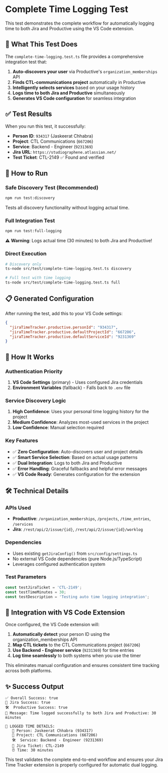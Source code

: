 # Complete Time Logging Test

This test demonstrates the complete workflow for automatically logging time to both Jira and Productive using the VS Code extension.

## 🎯 What This Test Does

The `complete-time-logging.test.ts` file provides a comprehensive integration test that:

1. **Auto-discovers your user** via Productive's `organization_memberships` API
2. **Finds CTL-communications project** automatically in Productive
3. **Intelligently selects services** based on your usage history
4. **Logs time to both Jira and Productive** simultaneously
5. **Generates VS Code configuration** for seamless integration

## ✅ Test Results

When you run this test, it successfully:

- **Person ID**: `934317` (Jaskeerat Chhabra)
- **Project**: CTL Communications (`667206`)  
- **Service**: Backend - Engineer (`9231369`)
- **Jira URL**: `https://studiographene.atlassian.net/`
- **Test Ticket**: CTL-2149 ✅ Found and verified

## 🚀 How to Run

### Safe Discovery Test (Recommended)
```bash
npm run test:discovery
```
Tests all discovery functionality without logging actual time.

### Full Integration Test  
```bash
npm run test:full-logging
```
⚠️ **Warning**: Logs actual time (30 minutes) to both Jira and Productive!

### Direct Execution
```bash
# Discovery only
ts-node src/test/complete-time-logging.test.ts discovery

# Full test with time logging
ts-node src/test/complete-time-logging.test.ts full
```

## 📋 Generated Configuration

After running the test, add this to your VS Code settings:

```json
{
  "jiraTimeTracker.productive.personId": "934317",
  "jiraTimeTracker.productive.defaultProjectId": "667206",
  "jiraTimeTracker.productive.defaultServiceId": "9231369"
}
```

## 🔧 How It Works

### Authentication Priority
1. **VS Code Settings** (primary) - Uses configured Jira credentials
2. **Environment Variables** (fallback) - Falls back to `.env` file

### Service Discovery Logic
1. **High Confidence**: Uses your personal time logging history for the project
2. **Medium Confidence**: Analyzes most-used services in the project  
3. **Low Confidence**: Manual selection required

### Key Features
- ✅ **Zero Configuration**: Auto-discovers user and project details
- ✅ **Smart Service Selection**: Based on actual usage patterns
- ✅ **Dual Integration**: Logs to both Jira and Productive
- ✅ **Error Handling**: Graceful fallbacks and helpful error messages
- ✅ **VS Code Ready**: Generates configuration for the extension

## 🛠️ Technical Details

### APIs Used
- **Productive**: `/organization_memberships`, `/projects`, `/time_entries`, `/services`
- **Jira**: `/rest/api/2/issue/{id}`, `/rest/api/2/issue/{id}/worklog`

### Dependencies
- Uses existing `getJiraConfig()` from `src/config/settings.ts`
- No external VS Code dependencies (pure Node.js/TypeScript)
- Leverages configured authentication system

### Test Parameters
```typescript
const testJiraTicket = 'CTL-2149';
const testTimeMinutes = 30;
const testDescription = 'Testing auto time logging integration';
```

## 🎯 Integration with VS Code Extension

Once configured, the VS Code extension will:

1. **Automatically detect** your person ID using the organization_memberships API
2. **Map CTL tickets** to the CTL Communications project (`667206`)
3. **Use Backend - Engineer service** (`9231369`) for time entries
4. **Log time seamlessly** to both systems when you use the timer

This eliminates manual configuration and ensures consistent time tracking across both platforms.

## ✨ Success Output

```
✅ Overall Success: true
🎯 Jira Success: true  
🛠️  Productive Success: true
💬 Message: Time logged successfully to both Jira and Productive: 30 minutes

🎯 LOGGED TIME DETAILS:
   👤 Person: Jaskeerat Chhabra (934317)
   📁 Project: CTL Communications (667206)
   🛠️  Service: Backend - Engineer (9231369)
   🎫 Jira Ticket: CTL-2149
   ⏰ Time: 30 minutes
```

This test validates the complete end-to-end workflow and ensures your Jira Time Tracker extension is properly configured for automatic dual logging. 